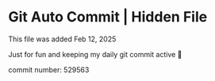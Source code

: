 # Git Auto Commit | Hidden File

This file was added Feb 12, 2025

Just for fun and keeping my daily git commit active 🤪

commit number: 529563
